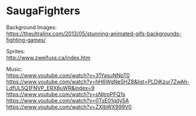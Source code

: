 # SaugaFighters

Background Images:  
https://theultralinx.com/2013/05/stunning-animated-gifs-backgrounds-fighting-games/

Sprites:  
http://www.zweifuss.ca/index.htm

Music:  
https://www.youtube.com/watch?v=31YasuNNpT0  
https://www.youtube.com/watch?v=hH6WgNe5HZ8&list=PLDiKzur7ZwAh-LdfUL5Q1FNVP_ERX8uWR&index=9  
https://www.youtube.com/watch?v=sNjtroPFQ1s  
https://www.youtube.com/watch?v=0TsE01qdy5A  
https://www.youtube.com/watch?v=ZXIbWX999V0  
